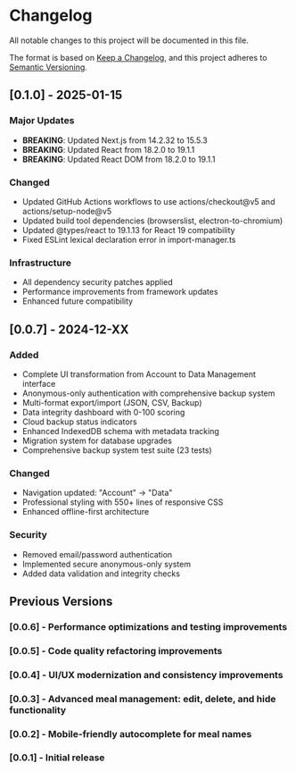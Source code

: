 # Changelog

All notable changes to this project will be documented in this file.

The format is based on [Keep a Changelog](https://keepachangelog.com/en/1.0.0/),
and this project adheres to [Semantic Versioning](https://semver.org/spec/v2.0.0.html).

## [0.1.0] - 2025-01-15

### Major Updates
- **BREAKING**: Updated Next.js from 14.2.32 to 15.5.3
- **BREAKING**: Updated React from 18.2.0 to 19.1.1
- **BREAKING**: Updated React DOM from 18.2.0 to 19.1.1

### Changed
- Updated GitHub Actions workflows to use actions/checkout@v5 and actions/setup-node@v5
- Updated build tool dependencies (browserslist, electron-to-chromium)
- Updated @types/react to 19.1.13 for React 19 compatibility
- Fixed ESLint lexical declaration error in import-manager.ts

### Infrastructure
- All dependency security patches applied
- Performance improvements from framework updates
- Enhanced future compatibility

## [0.0.7] - 2024-12-XX

### Added
- Complete UI transformation from Account to Data Management interface
- Anonymous-only authentication with comprehensive backup system
- Multi-format export/import (JSON, CSV, Backup)
- Data integrity dashboard with 0-100 scoring
- Cloud backup status indicators
- Enhanced IndexedDB schema with metadata tracking
- Migration system for database upgrades
- Comprehensive backup system test suite (23 tests)

### Changed
- Navigation updated: "Account" → "Data"
- Professional styling with 550+ lines of responsive CSS
- Enhanced offline-first architecture

### Security
- Removed email/password authentication
- Implemented secure anonymous-only system
- Added data validation and integrity checks

## Previous Versions

### [0.0.6] - Performance optimizations and testing improvements
### [0.0.5] - Code quality refactoring improvements
### [0.0.4] - UI/UX modernization and consistency improvements
### [0.0.3] - Advanced meal management: edit, delete, and hide functionality
### [0.0.2] - Mobile-friendly autocomplete for meal names
### [0.0.1] - Initial release